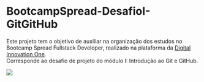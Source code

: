 # BootcampSpread-DesafioI-GitGitHub
Este projeto tem o objetivo de auxiliar na organização dos estudos no Bootcamp Spread Fullstack Developer, realizado na plataforma da [Digital Innovation One](https://www.dio.me/).<br/>
Corresponde ao desafio de projeto do módulo I: Introdução ao Git e GitHub.

![](https://hermes.digitalinnovation.one/files/assets/1832e0d0-a8bf-499e-854f-6713e1f3602c.png)
